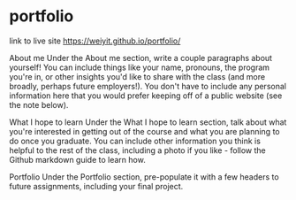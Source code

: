 # portfolio

link to live site https://weiyit.github.io/portfolio/




About me
Under the About me section, write a couple paragraphs about yourself!  You can include things like your name, pronouns, the program you're in, or other insights you'd like to share with the class (and more broadly, perhaps future employers!).  You don't have to include any personal information here that you would prefer keeping off of a public website (see the note below). 



What I hope to learn
Under the What I hope to learn section, talk about what you're interested in getting out of the course and what you are planning to do once you graduate.  You can include other information you think is helpful to the rest of the class, including a photo if you like - follow the Github markdown guide to learn how.




Portfolio
Under the Portfolio section, pre-populate it with a few headers to future assignments, including your final project.   
